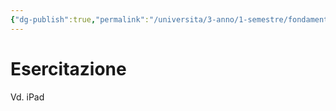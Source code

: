 ```yaml
---
{"dg-publish":true,"permalink":"/universita/3-anno/1-semestre/fondamenti-di-geotecnica/esercitazioni/es-10-consolidazione-geotecnica/"}
---
```



# Esercitazione


Vd. iPad


